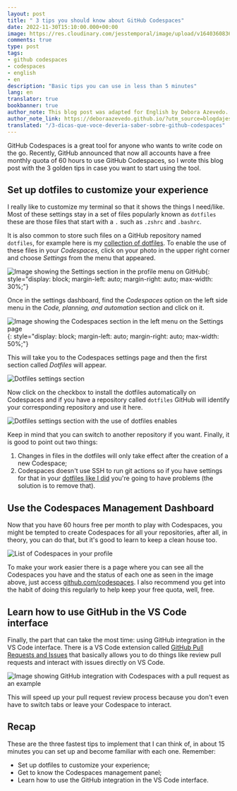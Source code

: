 ```yaml
---
layout: post
title: " 3 tips you should know about GitHub Codespaces"
date: 2022-11-30T15:10:00.000+00:00
image: https://res.cloudinary.com/jesstemporal/image/upload/v1640360836/covers/pro_tip_voc9gk.png
comments: true
type: post
tags:
- github codespaces
- codespaces
- english
- en
description: "Basic tips you can use in less than 5 minutes"
lang: en
translator: true
bookbanner: true
author_note: This blog post was adapted for English by Debora Azevedo.
author_note_link: https://deboraazevedo.github.io/?utm_source=blogdajess
translated: "/3-dicas-que-voce-deveria-saber-sobre-github-codespaces"
---
```

GitHub Codespaces is a great tool for anyone who wants to write code on the go. Recently, GitHub announced that now all accounts have a free monthly quota of 60 hours to use GitHub Codespaces, so I wrote this blog post with the 3 golden tips in case you want to start using the tool.

## Set up dotfiles to customize your experience

I really like to customize my terminal so that it shows the things I need/like. Most of these settings stay in a set of files popularly known as `dotfiles` these are those files that start with a `.` such as `.zshrc` and `.bashrc`.

It is also common to store such files on a GitHub repository named `dotfiles`, for example here is my [collection of dotfiles](http://github.com/jtemporal/dotfiles). To enable the use of these files in your *Codespaces*, click on your photo in the upper right corner and choose *Settings* from the menu that appeared.

![Image showing the Settings section in the profile menu on GitHub](https://res.cloudinary.com/jesstemporal/image/upload/v1669837358/codespaces/github-menu-selected-option-settings_yq0gpb.jpg){: style="display: block; margin-left: auto; margin-right: auto; max-width: 30%;"}

Once in the settings dashboard, find the *Codespaces* option on the left side menu in the *Code, planning, and automation* section and click on it.

![Image showing the Codespaces section in the left menu on the Settings page](https://res.cloudinary.com/jesstemporal/image/upload/v1669837358/codespaces/codespaces-lefthand-side-menu-in-settings_czk5sy.jpg){: style="display: block; margin-left: auto; margin-right: auto; max-width: 50%;"}

This will take you to the Codespaces settings page and then the first section called *Dotfiles* will appear.

![Dotfiles settings section](https://res.cloudinary.com/jesstemporal/image/upload/v1669837358/codespaces/dotfiles-section-on-codespaces-settings_omptlu.jpg)

Now click on the checkbox to install the dotfiles automatically on Codespaces and if you have a repository called `dotfiles` GitHub will identify your corresponding repository and use it here.

![Dotfiles settings section with the use of dotfiles enables](https://res.cloudinary.com/jesstemporal/image/upload/v1669837358/codespaces/dotfiles-section-on-codespaces-settings-configured_mcdp4d.jpg)

Keep in mind that you can switch to another repository if you want. Finally, it is good to point out two things:

1. Changes in files in the dotfiles will only take effect after the creation of a new Codespace;
2. Codespaces doesn't use SSH to run git actions so if you have settings for that in your [dotfiles like I did](https://github.com/jtemporal/dotfiles/blob/7a79829f40d5c62b261f5ffaaa808df9c12a1144/.gitconfig) you're going to have problems (the solution is to remove that).

## Use the Codespaces Management Dashboard

Now that you have 60 hours free per month to play with Codespaces, you might be tempted to create Codespaces for all your repositories, after all, in theory, you can do that, but it's good to learn to keep a clean house too.

![List of Codespaces in your profile](https://res.cloudinary.com/jesstemporal/image/upload/v1669837358/codespaces/github-codespaces-dashboard_lbbvhv.jpg)

To make your work easier there is a page where you can see all the Codespaces you have and the status of each one as seen in the image above, just access [github.com/codespaces](http://github.com/codespaces). I also recommend you get into the habit of doing this regularly to help keep your free quota, well, free.

## Learn how to use GitHub in the VS Code interface

Finally, the part that can take the most time: using GitHub integration in the VS Code interface. There is a VS Code extension called [GitHub Pull Requests and Issues](https://marketplace.visualstudio.com/items?itemName=GitHub.vscode-pull-request-github) that basically allows you to do things like review pull requests and interact with issues directly on VS Code.

![Image showing GitHub integration with Codespaces with a pull request as an example](https://res.cloudinary.com/jesstemporal/image/upload/v1669838059/codespaces/github-vscode-extension-in-action_wnsiub.jpg)

This will speed up your pull request review process because you don't even have to switch tabs or leave your Codespace to interact.

## Recap

These are the three fastest tips to implement that I can think of, in about 15 minutes you can set up and become familiar with each one. Remember:

- Set up dotfiles to customize your experience;
- Get to know the Codespaces management panel;
- Learn how to use the GitHub integration in the VS Code interface.
